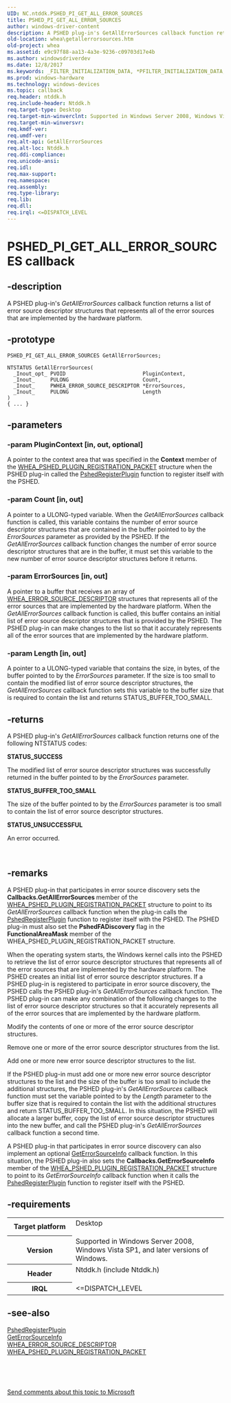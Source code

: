 ```yaml
---
UID: NC.ntddk.PSHED_PI_GET_ALL_ERROR_SOURCES
title: PSHED_PI_GET_ALL_ERROR_SOURCES
author: windows-driver-content
description: A PSHED plug-in's GetAllErrorSources callback function returns a list of error source descriptor structures that represents all of the error sources that are implemented by the hardware platform.
old-location: whea\getallerrorsources.htm
old-project: whea
ms.assetid: e9c97f88-aa13-4a3e-9236-c09703d17e4b
ms.author: windowsdriverdev
ms.date: 12/8/2017
ms.keywords: _FILTER_INITIALIZATION_DATA, *PFILTER_INITIALIZATION_DATA, FILTER_INITIALIZATION_DATA
ms.prod: windows-hardware
ms.technology: windows-devices
ms.topic: callback
req.header: ntddk.h
req.include-header: Ntddk.h
req.target-type: Desktop
req.target-min-winverclnt: Supported in Windows Server 2008, Windows Vista SP1, and later versions of Windows.
req.target-min-winversvr: 
req.kmdf-ver: 
req.umdf-ver: 
req.alt-api: GetAllErrorSources
req.alt-loc: Ntddk.h
req.ddi-compliance: 
req.unicode-ansi: 
req.idl: 
req.max-support: 
req.namespace: 
req.assembly: 
req.type-library: 
req.lib: 
req.dll: 
req.irql: <=DISPATCH_LEVEL
---
```


# PSHED_PI_GET_ALL_ERROR_SOURCES callback



## -description
A PSHED plug-in's <i>GetAllErrorSources</i> callback function returns a list of error source descriptor structures that represents all of the error sources that are implemented by the hardware platform.



## -prototype

````
PSHED_PI_GET_ALL_ERROR_SOURCES GetAllErrorSources;

NTSTATUS GetAllErrorSources(
  _Inout_opt_ PVOID                         PluginContext,
  _Inout_     PULONG                        Count,
  _Inout_     PWHEA_ERROR_SOURCE_DESCRIPTOR *ErrorSources,
  _Inout_     PULONG                        Length
)
{ ... }
````


## -parameters

### -param PluginContext [in, out, optional]

A pointer to the context area that was specified in the <b>Context</b> member of the <a href="whea.whea_pshed_plugin_registration_packet">WHEA_PSHED_PLUGIN_REGISTRATION_PACKET</a> structure when the PSHED plug-in called the <a href="whea.pshedregisterplugin">PshedRegisterPlugin</a> function to register itself with the PSHED.


### -param Count [in, out]

A pointer to a ULONG-typed variable. When the <i>GetAllErrorSources</i> callback function is called, this variable contains the number of error source descriptor structures that are contained in the buffer pointed to by the <i>ErrorSources</i> parameter as provided by the PSHED. If the <i>GetAllErrorSources</i> callback function changes the number of error source descriptor structures that are in the buffer, it must set this variable to the new number of error source descriptor structures before it returns.


### -param ErrorSources [in, out]

A pointer to a buffer that receives an array of <a href="whea.whea_error_source_descriptor">WHEA_ERROR_SOURCE_DESCRIPTOR</a> structures that represents all of the error sources that are implemented by the hardware platform. When the <i>GetAllErrorSources</i> callback function is called, this buffer contains an initial list of error source descriptor structures that is provided by the PSHED. The PSHED plug-in can make changes to the list so that it accurately represents all of the error sources that are implemented by the hardware platform.


### -param Length [in, out]

A pointer to a ULONG-typed variable that contains the size, in bytes, of the buffer pointed to by the <i>ErrorSources</i> parameter. If the size is too small to contain the modified list of error source descriptor structures, the <i>GetAllErrorSources</i> callback function sets this variable to the buffer size that is required to contain the list and returns STATUS_BUFFER_TOO_SMALL.


## -returns
A PSHED plug-in's <i>GetAllErrorSources</i> callback function returns one of the following NTSTATUS codes:
<dl>
<dt><b>STATUS_SUCCESS</b></dt>
</dl>The modified list of error source descriptor structures was successfully returned in the buffer pointed to by the <i>ErrorSources</i> parameter.
<dl>
<dt><b>STATUS_BUFFER_TOO_SMALL</b></dt>
</dl>The size of the buffer pointed to by the <i>ErrorSources</i> parameter is too small to contain the list of error source descriptor structures.
<dl>
<dt><b>STATUS_UNSUCCESSFUL</b></dt>
</dl>An error occurred.

 


## -remarks
A PSHED plug-in that participates in error source discovery sets the <b>Callbacks.GetAllErrorSources </b>member of the <a href="whea.whea_pshed_plugin_registration_packet">WHEA_PSHED_PLUGIN_REGISTRATION_PACKET</a> structure to point to its <i>GetAllErrorSources</i> callback function when the plug-in calls the <a href="whea.pshedregisterplugin">PshedRegisterPlugin</a> function to register itself with the PSHED. The PSHED plug-in must also set the <b>PshedFADiscovery</b> flag in the <b>FunctionalAreaMask</b> member of the WHEA_PSHED_PLUGIN_REGISTRATION_PACKET structure.

When the operating system starts, the Windows kernel calls into the PSHED to retrieve the list of error source descriptor structures that represents all of the error sources that are implemented by the hardware platform. The PSHED creates an initial list of error source descriptor structures. If a PSHED plug-in is registered to participate in error source discovery, the PSHED calls the PSHED plug-in's <i>GetAllErrorSources</i> callback function. The PSHED plug-in can make any combination of the following changes to the list of error source descriptor structures so that it accurately represents all of the error sources that are implemented by the hardware platform.

Modify the contents of one or more of the error source descriptor structures.

Remove one or more of the error source descriptor structures from the list.

Add one or more new error source descriptor structures to the list.

If the PSHED plug-in must add one or more new error source descriptor structures to the list and the size of the buffer is too small to include the additional structures, the PSHED plug-in's <i>GetAllErrorSources</i> callback function must set the variable pointed to by the <i>Length </i>parameter to the buffer size that is required to contain the list with the additional structures and return STATUS_BUFFER_TOO_SMALL. In this situation, the PSHED will allocate a larger buffer, copy the list of error source descriptor structures into the new buffer, and call the PSHED plug-in's <i>GetAllErrorSources</i> callback function a second time.

A PSHED plug-in that participates in error source discovery can also implement an optional <a href="..\ntddk\nc-ntddk-pshed_pi_get_error_source_info.md">GetErrorSourceInfo</a> callback function. In this situation, the PSHED plug-in also sets the <b>Callbacks.GetErrorSourceInfo </b>member of the <a href="whea.whea_pshed_plugin_registration_packet">WHEA_PSHED_PLUGIN_REGISTRATION_PACKET</a> structure to point to its <i>GetErrorSourceInfo</i> callback function when it calls the <a href="whea.pshedregisterplugin">PshedRegisterPlugin</a> function to register itself with the PSHED.


## -requirements
<table>
<tr>
<th width="30%">
Target platform

</th>
<td width="70%">
<dl>
<dt>Desktop</dt>
</dl>
</td>
</tr>
<tr>
<th width="30%">
Version

</th>
<td width="70%">
Supported in Windows Server 2008, Windows Vista SP1, and later versions of Windows.


</td>
</tr>
<tr>
<th width="30%">
Header

</th>
<td width="70%">
<dl>
<dt>Ntddk.h (include Ntddk.h)</dt>
</dl>
</td>
</tr>
<tr>
<th width="30%">
IRQL

</th>
<td width="70%">
&lt;=DISPATCH_LEVEL

</td>
</tr>
</table>

## -see-also
<dl>
<dt>
<a href="whea.pshedregisterplugin">PshedRegisterPlugin</a>
</dt>
<dt>
<a href="..\ntddk\nc-ntddk-pshed_pi_get_error_source_info.md">GetErrorSourceInfo</a>
</dt>
<dt>
<a href="whea.whea_error_source_descriptor">WHEA_ERROR_SOURCE_DESCRIPTOR</a>
</dt>
<dt>
<a href="whea.whea_pshed_plugin_registration_packet">WHEA_PSHED_PLUGIN_REGISTRATION_PACKET</a>
</dt>
</dl>
 

 

<a href="mailto:wsddocfb@microsoft.com?subject=Documentation%20feedback [whea\whea]:%20PSHED_PI_GET_ALL_ERROR_SOURCES callback function%20 RELEASE:%20(12/8/2017)&amp;body=%0A%0APRIVACY STATEMENT%0A%0AWe use your feedback to improve the documentation. We don't use your email address for any other purpose, and we'll remove your email address from our system after the issue that you're reporting is fixed. While we're working to fix this issue, we might send you an email message to ask for more info. Later, we might also send you an email message to let you know that we've addressed your feedback.%0A%0AFor more info about Microsoft's privacy policy, see http://privacy.microsoft.com/en-us/default.aspx." title="Send comments about this topic to Microsoft">Send comments about this topic to Microsoft</a>

